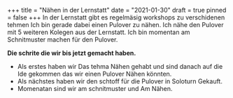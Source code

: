 +++
title = "Nähen in der Lernstatt"
date = "2021-01-30"
draft = true
pinned = false
+++
In der Lernstatt gibt es regelmäsig workshops zu verschidenen tehmen Ich bin gerade dabei einen Pulover zu  nähen. Ich nähe den Pulover mit 5 weiteren Kolegen aus der Lernstatt. Ich bin momentan am Schnitmuster machen für den  Pulover. 

**Die schrite die wir bis jetzt gemacht haben.**

* Als erstes haben wir Das tehma Nähen gehabt und sind danach auf die Ide gekommen das wir einen Pulover Nähen könnten.
* Als nächstes haben wir den schtoff für die Pulover in Soloturn Gekauft.
* Momenatan sind wir am schnitmuster und Am Nähen.